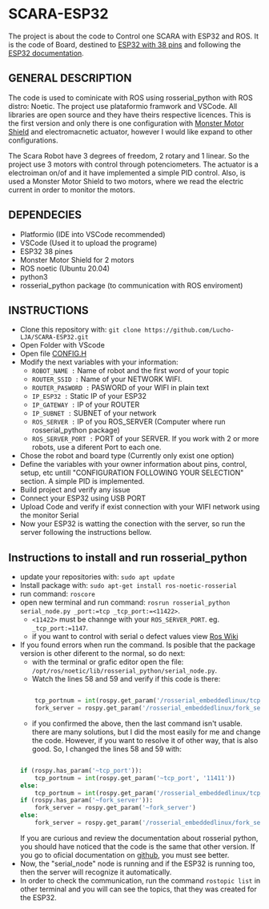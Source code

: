 # SCARA-ESP32
The project is about the code to Control one SCARA with ESP32 and ROS. It is the code of Board, destined to [ESP32 with 38 pins](https://uelectronics.com/producto/esp32-38-pines-esp-wroom-32/) and following the [ESP32 documentation](https://randomnerdtutorials.com/esp32-pinout-reference-gpios/).

## GENERAL DESCRIPTION
The code is used to cominicate with ROS using rosserial_python with ROS distro: Noetic. The project use plataformio framwork and VSCode. All libraries are open source and they have theirs respective licences. This is the first version and only there is one configuration with [Monster Motor Shield](https://content.instructables.com/pdfs/E6E/FQXR/ITUYX4YO/Monster-Motor-Shield-VNH2SP30.pdf) and electromacnetic actuator, however I would like expand to other configurations.

The Scara Robot have 3 degrees of freedom, 2 rotary and 1 linear. So the project use 3 motors with control through potenciometers. The actuator is a electroiman on/of and it have implemented a simple PID control. Also, is used a Monster Motor Shield to two motors, where we read the electric current in order to monitor the motors. 

## DEPENDECIES
- Platformio (IDE into VSCode recommended)
- VSCode (Used it to upload the programe)
- ESP32 38 pines
- Monster Motor Shield for 2 motors
- ROS noetic (Ubuntu 20.04)
- python3
- rosserial_python package (to communication with ROS enviroment)

## INSTRUCTIONS
- Clone this repository with: `git clone https://github.com/Lucho-LJA/SCARA-ESP32.git`
- Open Folder with VScode
- Open file [CONFIG.H](/include/CONFIG.h)
- Modify the next variables with your information:
    - `ROBOT_NAME :` Name of robot and the first word of your topic
    - `ROUTER_SSID :` Name of your NETWORK WIFI.
    - `ROUTER_PASWORD :` PASWORD of your WIFI in plain text
    - `IP_ESP32 :` Static IP of your ESP32 
    - `IP_GATEWAY :` IP of your ROUTER 
    - `IP_SUBNET :` SUBNET of your network 
    - `ROS_SERVER :` IP of you ROS_SERVER (Computer where run rosserial_python package)
    - `ROS_SERVER_PORT :` PORT of your SERVER. If you work with 2 or more robots, use a diferent Port to each one.
- Chose the robot and board type (Currently only exist one option)
- Define the variables with your owner information about pins, control, setup, etc untill "CONFIGURATION FOLLOWING YOUR SELECTION" section. A simple PID is implemented.
- Build project and verify any issue
- Connect your ESP32 using USB PORT
- Upload Code and verify if exist connection with your WIFI network using the monitor Serial
- Now your ESP32 is watting the conection with the server, so run the server following the instructions bellow.

## Instructions to install and run rosserial_python
- update your repositories with: `sudo apt update`
- Install package with: `sudo apt-get install ros-noetic-rosserial`
- run command: `roscore`
- open new terminal and run command: `rosrun rosserial_python serial_node.py _port:=tcp _tcp_port:=<11422>`.
    - `<11422>` must be channge with your `ROS_SERVER_PORT`. eg. `_tcp_port:=1147`.
    - if you want to control with serial o defect values view [Ros Wiki](http://wiki.ros.org/Documentation)
- If you found errors when run the command. Is posible that the package version is other diferent to the normal, so do next:
    - with the terminal or grafic editor open the file: `/opt/ros/noetic/lib/rosserial_python/serial_node.py`.
    - Watch the lines 58 and 59 and verify if this code is there:
    ```python

        tcp_portnum = int(rospy.get_param('/rosserial_embeddedlinux/tcp_port', '11411'))
        fork_server = rospy.get_param('/rosserial_embeddedlinux/fork_server', False)

    ```
    - if you confirmed the above, then the last command isn't usable. there are many solutions, but I did the most easily for me and change the code. However, if you want to resolve it of other way, that is also good. So, I changed the lines 58 and 59 with:
    ```python

    if (rospy.has_param('~tcp_port')):
        tcp_portnum = int(rospy.get_param('~tcp_port', '11411'))
    else:
        tcp_portnum = int(rospy.get_param('/rosserial_embeddedlinux/tcp_port','11411'))
    if (rospy.has_param('~fork_server')):
        fork_server = rospy.get_param('~fork_server')
    else:
        fork_server = rospy.get_param('/rosserial_embeddedlinux/fork_server', False)

    ```
    If you are curious and review the documentation about rosserial python, you should have noticed that the code is the same that other version. If you go to oficial documentation on [github](https://github.com/ros-drivers/rosserial/blob/noetic-devel/rosserial_python/nodes/serial_node.py), you must see better.
- Now, the "serial_node" node is running and if the ESP32 is running too, then the server will recognize it automatically.
- In order to check the communication, run the command `rostopic list` in other terminal and you will can see the topics, that they was created for the ESP32. 


